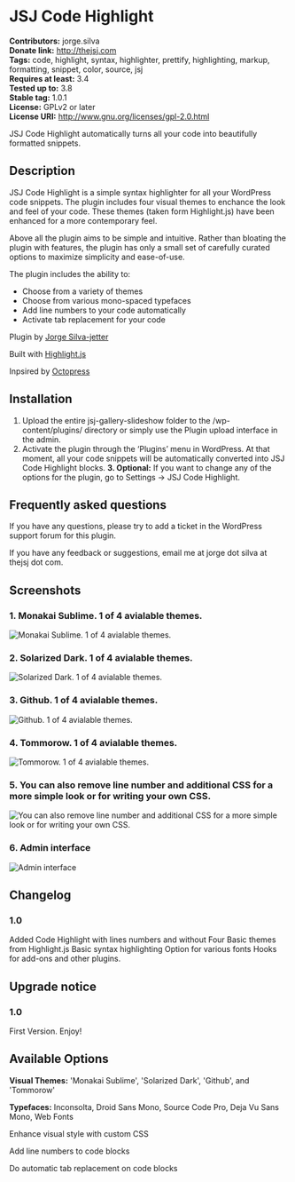# JSJ Code Highlight #

**Contributors:** jorge.silva  
**Donate link:** http://thejsj.com  
**Tags:** code, highlight, syntax, highlighter, prettify, highlighting, markup, formatting, snippet, color, source, jsj  
**Requires at least:** 3.4  
**Tested up to:** 3.8  
**Stable tag:** 1.0.1  
**License:** GPLv2 or later  
**License URI:** http://www.gnu.org/licenses/gpl-2.0.html  

JSJ Code Highlight automatically turns all your code into beautifully formatted snippets.

## Description ##

JSJ Code Highlight is a simple syntax highlighter for all your WordPress code snippets. The plugin includes four visual themes to enchance the look and feel of your code. These themes (taken form Highlight.js) have been enhanced for a more contemporary feel.

Above all the plugin aims to be simple and intuitive. Rather than bloating the plugin with features, the plugin has only a small set of carefully curated options to maximize simplicity and ease-of-use.

The plugin includes the ability to:

* Choose from a variety of themes
* Choose from various mono-spaced typefaces
* Add line numbers to your code automatically
* Activate tab replacement for your code

Plugin by [Jorge Silva-jetter](http://thejsj.com)

Built with [Highlight.js](http://highlightjs.org/)

Inpsired by [Octopress](http://octopress.org/)


## Installation ##

1. Upload the entire jsj-gallery-slideshow folder to the /wp-content/plugins/ directory or simply use the Plugin upload interface in the admin.
2. Activate the plugin through the ‘Plugins’ menu in WordPress. At that moment, all your code snippets will be automatically converted into JSJ Code Highlight blocks. 
**3. Optional:** If you want to change any of the options for the plugin, go to Settings -> JSJ Code Highlight.  

## Frequently asked questions ##

If you have any questions, please try to add a ticket in the WordPress support forum for this plugin. 

If you have any feedback or suggestions, email me at jorge dot silva at thejsj dot com.

## Screenshots ##

### 1. Monakai Sublime. 1 of 4 avialable themes. ###
![Monakai Sublime. 1 of 4 avialable themes.](http://s.wordpress.org/extend/plugins/jsj-code-highlight/screenshot-1.png)

### 2. Solarized Dark. 1 of 4 avialable themes. ###
![Solarized Dark. 1 of 4 avialable themes.](http://s.wordpress.org/extend/plugins/jsj-code-highlight/screenshot-2.png)

### 3. Github. 1 of 4 avialable themes. ###
![Github. 1 of 4 avialable themes.](http://s.wordpress.org/extend/plugins/jsj-code-highlight/screenshot-3.png)

### 4. Tommorow. 1 of 4 avialable themes. ###
![Tommorow. 1 of 4 avialable themes.](http://s.wordpress.org/extend/plugins/jsj-code-highlight/screenshot-4.png)

### 5. You can also remove line number and additional CSS for a more simple look or for writing your own CSS. ###
![You can also remove line number and additional CSS for a more simple look or for writing your own CSS.](http://s.wordpress.org/extend/plugins/jsj-code-highlight/screenshot-5.png)

### 6. Admin interface ###
![Admin interface](http://s.wordpress.org/extend/plugins/jsj-code-highlight/screenshot-6.png)


## Changelog ##

### 1.0 ###
Added Code Highlight with lines numbers and without
Four Basic themes from Highlight.js
Basic syntax highlighting
Option for various fonts
Hooks for add-ons and other plugins.

## Upgrade notice ##

### 1.0 ###
First Version. Enjoy!

## Available Options ##

**Visual Themes:** 'Monakai Sublime', 'Solarized Dark', 'Github', and 'Tommorow'  

**Typefaces:** Inconsolta, Droid Sans Mono, Source Code Pro, Deja Vu Sans Mono, Web Fonts  

Enhance visual style with custom CSS

Add line numbers to code blocks

Do automatic tab replacement on code blocks

